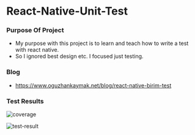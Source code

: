 # React-Native-Unit-Test

### Purpose Of Project

- My purpose with this project is to learn and teach how to write a test with react native.
- So I ignored best design etc. I focused just testing.

### Blog

- https://www.oguzhankaymak.net/blog/react-native-birim-test

### Test Results
![coverage](https://user-images.githubusercontent.com/36153454/118408877-33784d00-b690-11eb-9cd7-7434393393b7.png)

![test-result](https://user-images.githubusercontent.com/36153454/118408886-4e4ac180-b690-11eb-8774-e5b6fbe5a4c2.png)
